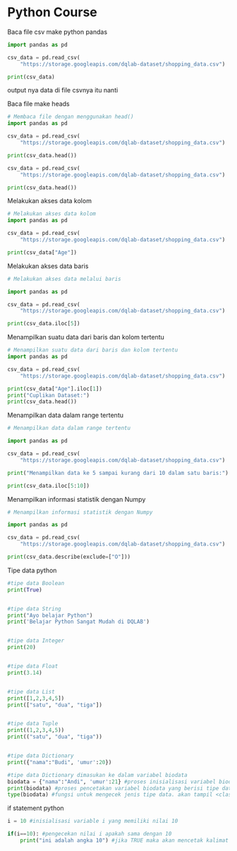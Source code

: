 # Python Course

Baca file csv make python pandas
```py
import pandas as pd

csv_data = pd.read_csv(
    "https://storage.googleapis.com/dqlab-dataset/shopping_data.csv")

print(csv_data)
```
output nya data di file csvnya itu nanti

Baca file make heads
```py
# Membaca file dengan menggunakan head()
import pandas as pd

csv_data = pd.read_csv(
    "https://storage.googleapis.com/dqlab-dataset/shopping_data.csv")

print(csv_data.head())

csv_data = pd.read_csv(
    "https://storage.googleapis.com/dqlab-dataset/shopping_data.csv")

print(csv_data.head())

```

Melakukan akses data kolom

```py
# Melakukan akses data kolom
import pandas as pd

csv_data = pd.read_csv(
    "https://storage.googleapis.com/dqlab-dataset/shopping_data.csv")

print(csv_data["Age"])

```

Melakukan akses data baris
```py
# Melakukan akses data melalui baris

import pandas as pd

csv_data = pd.read_csv(
    "https://storage.googleapis.com/dqlab-dataset/shopping_data.csv")

print(csv_data.iloc[5])

```

Menampilkan suatu data dari baris dan kolom tertentu

```py
# Menampilkan suatu data dari baris dan kolom tertentu
import pandas as pd

csv_data = pd.read_csv(
    "https://storage.googleapis.com/dqlab-dataset/shopping_data.csv")

print(csv_data["Age"].iloc[1])
print("Cuplikan Dataset:")
print(csv_data.head())

```

Menampilkan data dalam range tertentu

```py
# Menampilkan data dalam range tertentu

import pandas as pd

csv_data = pd.read_csv(
    "https://storage.googleapis.com/dqlab-dataset/shopping_data.csv")

print("Menampilkan data ke 5 sampai kurang dari 10 dalam satu baris:")

print(csv_data.iloc[5:10])

```

Menampilkan informasi statistik dengan Numpy
```py
# Menampilkan informasi statistik dengan Numpy

import pandas as pd

csv_data = pd.read_csv(
    "https://storage.googleapis.com/dqlab-dataset/shopping_data.csv")

print(csv_data.describe(exclude=["O"]))

```

Tipe data python
```python
#tipe data Boolean
print(True)


#tipe data String
print("Ayo belajar Python")
print('Belajar Python Sangat Mudah di DQLAB')


#tipe data Integer
print(20)


#tipe data Float
print(3.14)


#tipe data List
print([1,2,3,4,5])
print(["satu", "dua", "tiga"])


#tipe data Tuple
print((1,2,3,4,5))
print(("satu", "dua", "tiga"))


#tipe data Dictionary
print({"nama":"Budi", 'umur':20})

#tipe data Dictionary dimasukan ke dalam variabel biodata
biodata = {"nama":"Andi", 'umur':21} #proses inisialisasi variabel biodata
print(biodata) #proses pencetakan variabel biodata yang berisi tipe data Dictionary
type(biodata) #fungsi untuk mengecek jenis tipe data. akan tampil <class 'dict'>
```

if statement python
```python
i = 10 #inisialisasi variable i yang memiliki nilai 10

if(i==10): #pengecekan nilai i apakah sama dengan 10
    print("ini adalah angka 10") #jika TRUE maka akan mencetak kalimat ini

```

```python

```

```python

```
